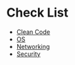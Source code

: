 # Check List
+ [Clean Code](./clean_code.md)
+ [OS](./os.md)
+ [Networking](./networking.md)
+ [Security](./security.md)

